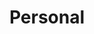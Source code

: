 ---
layout: personal-index
permalink: /personal/index.html
title: Personal
tagline: All my non-technical posts
tags: [blog, personal]
image:
  feature: sample-image-2.jpg
  credit: WeGraphics
  creditlink: http://wegraphics.net/downloads/free-ultimate-blurred-background-pack/
---